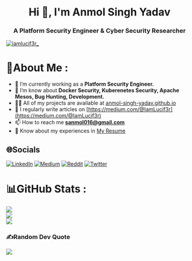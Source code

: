 <h1 align="center">Hi 👋, I'm Anmol Singh Yadav</h1>
<h3 align="center">A Platform Security Engineer & Cyber Security Researcher</h3>

<p align="left"> <a href="https://twitter.com/iamlucif3r_" target="blank"><img src="https://img.shields.io/twitter/follow/iamlucif3r_?logo=twitter&style=for-the-badge" alt="iamlucif3r_" /></a> </p>

# 💫About Me : 
- 🔭 I’m currently working as a **Platform Security Engineer.**
- 👯 I’m know about **Docker Security, Kuberenetes Security, Apache Mesos, Bug Hunting, Development.**
- 👨‍💻 All of my projects are available at [anmol-singh-yadav.github.io](anmol-singh-yadav.github.io)
- 📝 I regularly write articles on [https://medium.com/@IamLucif3r](https://medium.com/@IamLucif3r)
- 📫 How to reach me **sanmol016@gmail.com**
- 📄 Know about my experiences in [My Resume](https://drive.google.com/file/d/1EpeDXyG45Wiptsm4u_j4nfDjUncW0f1m/view?usp=sharing)

## 🌐Socials
[![LinkedIn](https://img.shields.io/badge/LinkedIn-%230077B5.svg?logo=linkedin&logoColor=white)](https://linkedin.com/in/anmolsinghyadav) [![Medium](https://img.shields.io/badge/Medium-12100E?logo=medium&logoColor=white)](https://medium.com/@iamlucif3r) [![Reddit](https://img.shields.io/badge/Reddit-%23FF4500.svg?logo=Reddit&logoColor=white)](https://reddit.com/user/iamlucif3r) [![Twitter](https://img.shields.io/badge/Twitter-%231DA1F2.svg?logo=Twitter&logoColor=white)](https://twitter.com/iamlucif3r_) 

# 📊GitHub Stats : 
![](https://github-readme-stats.vercel.app/api?username=IamLucif3r&theme=dark&hide_border=false&include_all_commits=false&count_private=false)<br/>
![](https://github-readme-streak-stats.herokuapp.com/?user=IamLucif3r&theme=dark&hide_border=false)<br/>
![](https://github-readme-stats.vercel.app/api/top-langs/?username=IamLucif3r&theme=dark&hide_border=false&include_all_commits=false&count_private=false&layout=compact)

### ✍️Random Dev Quote
![](https://quotes-github-readme.vercel.app/api?type=horizontal&theme=dark)
